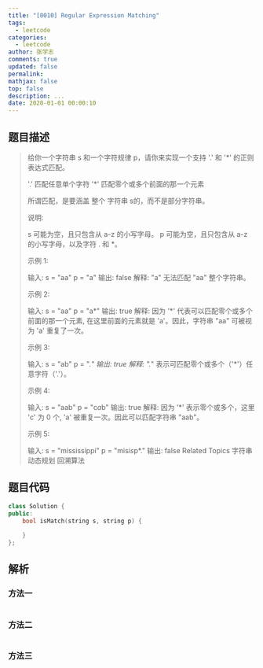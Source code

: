 ```yaml
---
title: "[0010] Regular Expression Matching"
tags:
  - leetcode
categories:
  - leetcode
author: 张学志
comments: true
updated: false
permalink:
mathjax: false
top: false
description: ...
date: 2020-01-01 00:00:10
---
```


## 题目描述

> 给你一个字符串 s 和一个字符规律 p，请你来实现一个支持 '.' 和 '*' 的正则表达式匹配。 
> 
> '.' 匹配任意单个字符
> '*' 匹配零个或多个前面的那一个元素
> 
> 
> 所谓匹配，是要涵盖 整个 字符串 s的，而不是部分字符串。 
> 
> 说明: 
> 
> 
> s 可能为空，且只包含从 a-z 的小写字母。 
> p 可能为空，且只包含从 a-z 的小写字母，以及字符 . 和 *。 
> 
> 
> 示例 1: 
> 
> 输入:
> s = "aa"
> p = "a"
> 输出: false
> 解释: "a" 无法匹配 "aa" 整个字符串。
> 
> 
> 示例 2: 
> 
> 输入:
> s = "aa"
> p = "a*"
> 输出: true
> 解释: 因为 '*' 代表可以匹配零个或多个前面的那一个元素, 在这里前面的元素就是 'a'。因此，字符串 "aa" 可被视为 'a' 重复了一次。
> 
> 
> 示例 3: 
> 
> 输入:
> s = "ab"
> p = ".*"
> 输出: true
> 解释: ".*" 表示可匹配零个或多个（'*'）任意字符（'.'）。
> 
> 
> 示例 4: 
> 
> 输入:
> s = "aab"
> p = "c*a*b"
> 输出: true
> 解释: 因为 '*' 表示零个或多个，这里 'c' 为 0 个, 'a' 被重复一次。因此可以匹配字符串 "aab"。
> 
> 
> 示例 5: 
> 
> 输入:
> s = "mississippi"
> p = "mis*is*p*."
> 输出: false 
> Related Topics 字符串 动态规划 回溯算法

## 题目代码

```cpp
class Solution {
public:
    bool isMatch(string s, string p) {
        
    }
};
```

## 解析

### 方法一

```cpp

```

### 方法二

```cpp

```

### 方法三

```cpp

```

